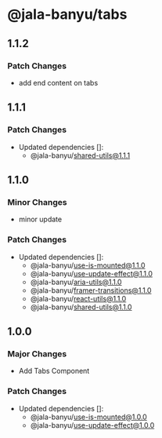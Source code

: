 # @jala-banyu/tabs

## 1.1.2

### Patch Changes

- add end content on tabs

## 1.1.1

### Patch Changes

- Updated dependencies []:
  - @jala-banyu/shared-utils@1.1.1

## 1.1.0

### Minor Changes

- minor update

### Patch Changes

- Updated dependencies []:
  - @jala-banyu/use-is-mounted@1.1.0
  - @jala-banyu/use-update-effect@1.1.0
  - @jala-banyu/aria-utils@1.1.0
  - @jala-banyu/framer-transitions@1.1.0
  - @jala-banyu/react-utils@1.1.0
  - @jala-banyu/shared-utils@1.1.0

## 1.0.0

### Major Changes

- Add Tabs Component

### Patch Changes

- Updated dependencies []:
  - @jala-banyu/use-is-mounted@1.0.0
  - @jala-banyu/use-update-effect@1.0.0
